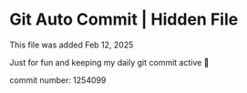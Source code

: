 # Git Auto Commit | Hidden File

This file was added Feb 12, 2025

Just for fun and keeping my daily git commit active 🤪

commit number: 1254099
